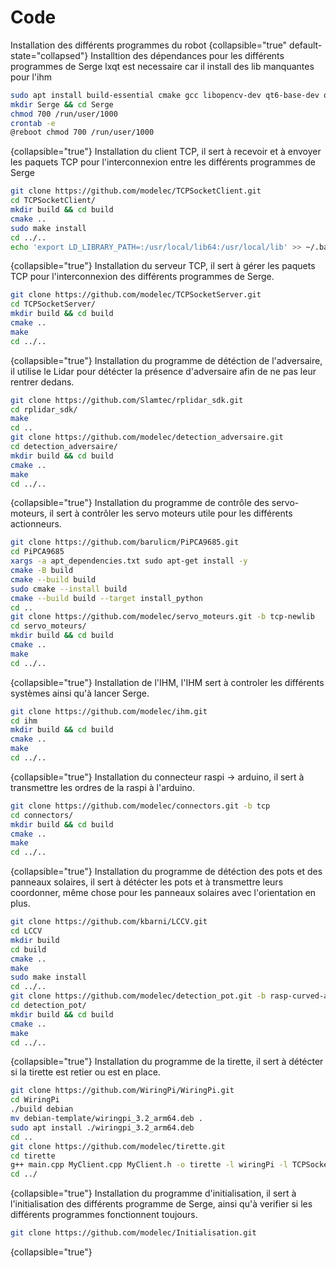 # Code

Installation des différents programmes du robot
{collapsible="true" default-state="collapsed"}
<tabs>
<tab title="Dépendances">
Installtion des dépendances pour les différents programmes de Serge
lxqt est necessaire car il install des lib manquantes pour l'ihm

```BASH
sudo apt install build-essential cmake gcc libopencv-dev qt6-base-dev qt6-base-dev-tools lxqt-core qt6-wayland libcamera-dev
mkdir Serge && cd Serge
chmod 700 /run/user/1000
crontab -e
@reboot chmod 700 /run/user/1000
```
{collapsible="true"}
</tab>
<tab title="Client TCP">
Installation du client TCP, il sert à recevoir et à envoyer les paquets TCP pour l'interconnexion entre les différents programmes de Serge

```BASH
git clone https://github.com/modelec/TCPSocketClient.git
cd TCPSocketClient/
mkdir build && cd build
cmake ..
sudo make install
cd ../..
echo 'export LD_LIBRARY_PATH=:/usr/local/lib64:/usr/local/lib' >> ~/.bashrc
```
{collapsible="true"}
</tab>
<tab title="Serveur TCP">
Installation du serveur TCP, il sert à gérer les paquets TCP pour l'interconnexion des différents programmes de Serge.

```BASH
git clone https://github.com/modelec/TCPSocketServer.git
cd TCPSocketServer/
mkdir build && cd build
cmake ..
make
cd ../..
```
{collapsible="true"}
</tab>
<tab title="Détéction de l'adversaire">
Installation du programme de détéction de l'adversaire, il utilise le Lidar pour détécter la présence d'adversaire afin de ne pas leur rentrer dedans.

```BASH
git clone https://github.com/Slamtec/rplidar_sdk.git
cd rplidar_sdk/
make
cd ..
git clone https://github.com/modelec/detection_adversaire.git
cd detection_adversaire/
mkdir build && cd build
cmake ..
make
cd ../..
```
{collapsible="true"}
</tab>
<tab title="Contrôle des servo-moteurs">
Installation du programme de contrôle des servo-moteurs, il sert à contrôler les servo moteurs utile pour les différents actionneurs.

````Bash
git clone https://github.com/barulicm/PiPCA9685.git
cd PiPCA9685
xargs -a apt_dependencies.txt sudo apt-get install -y
cmake -B build
cmake --build build
sudo cmake --install build
cmake --build build --target install_python
cd ..
git clone https://github.com/modelec/servo_moteurs.git -b tcp-newlib
cd servo_moteurs/
mkdir build && cd build
cmake ..
make
cd ../..
````
{collapsible="true"}
</tab>
<tab title="IHM">
Installation de l'IHM, l'IHM sert à controler les différents systèmes ainsi qu'à lancer Serge.

````Bash
git clone https://github.com/modelec/ihm.git
cd ihm
mkdir build && cd build
cmake ..
make
cd ../..
````
{collapsible="true"}
</tab>
<tab title="Connecteur raspi -> ardiuno">
Installation du connecteur raspi -> arduino, il sert à transmettre les ordres de la raspi à l'arduino.

````Bash
git clone https://github.com/modelec/connectors.git -b tcp
cd connectors/
mkdir build && cd build
cmake ..
make
cd ../..
````
{collapsible="true"}
</tab>
<tab title="Détéction des pots et des panneaux solaires">
Installation du programme de détéction des pots et des panneaux solaires, il sert à détécter les pots et à transmettre leurs coordonner, même chose pour les panneaux solaires avec l'orientation en plus.

````Bash
git clone https://github.com/kbarni/LCCV.git
cd LCCV
mkdir build
cd build
cmake ..
make
sudo make install
cd ../..
git clone https://github.com/modelec/detection_pot.git -b rasp-curved-aruco
cd detection_pot/
mkdir build && cd build
cmake ..
make
cd ../..
````
{collapsible="true"}
</tab>
<tab title="Tirette">
Installation du programme de la tirette, il sert à détécter si la tirette est retier ou est en place.

````Bash
git clone https://github.com/WiringPi/WiringPi.git
cd WiringPi
./build debian
mv debian-template/wiringpi_3.2_arm64.deb .
sudo apt install ./wiringpi_3.2_arm64.deb
cd ..
git clone https://github.com/modelec/tirette.git
cd tirette
g++ main.cpp MyClient.cpp MyClient.h -o tirette -l wiringPi -l TCPSocket
cd ../
````
{collapsible="true"}
</tab>
<tab title="Initialisation">
Installation du programme d'initialisation, il sert à l'initialisation des différents programme de Serge, ainsi qu'à verifier si les différents programmes fonctionnent toujours.

````Bash
git clone https://github.com/modelec/Initialisation.git
````
{collapsible="true"}
</tab>
</tabs>